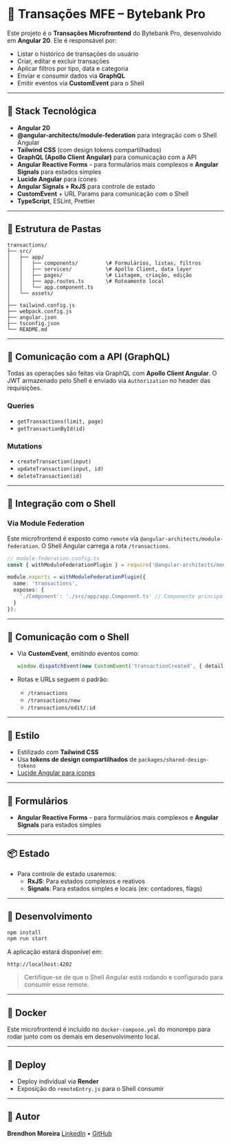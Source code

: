 # 💸 Transações MFE – Bytebank Pro

Este projeto é o **Transações Microfrontend** do Bytebank Pro, desenvolvido em **Angular 20**. Ele é responsável por:

- Listar o histórico de transações do usuário
- Criar, editar e excluir transações
- Aplicar filtros por tipo, data e categoria
- Enviar e consumir dados via **GraphQL**
- Emitir eventos via **CustomEvent** para o Shell

---

## 🚀 Stack Tecnológica

- **Angular 20**
- **@angular-architects/module-federation** para integração com o Shell Angular
- **Tailwind CSS** (com design tokens compartilhados)
- **GraphQL (Apollo Client Angular)** para comunicação com a API
- **Angular Reactive Forms** – para formulários mais complexos e **Angular Signals** para estados simples
- **Lucide Angular** para ícones
- **Angular Signals + RxJS** para controle de estado
- **CustomEvent** + URL Params para comunicação com o Shell
- **TypeScript**, ESLint, Prettier

---

## 📁 Estrutura de Pastas

```
transactions/
├── src/
│   ├── app/
│   │   ├── components/         \# Formulários, listas, filtros
│   │   ├── services/           \# Apollo Client, data layer
│   │   ├── pages/              \# Listagem, criação, edição
│   │   ├── app.routes.ts       \# Roteamento local
│   │   └── app.component.ts
│   └── assets/
│
├── tailwind.config.js
├── webpack.config.js
├── angular.json
├── tsconfig.json
└── README.md
```

---

## 🔌 Comunicação com a API (GraphQL)

Todas as operações são feitas via GraphQL com **Apollo Client Angular**. O JWT armazenado pelo Shell é enviado via `Authorization` no header das requisições.

### Queries

- `getTransactions(limit, page)`
- `getTransactionById(id)`

### Mutations

- `createTransaction(input)`
- `updateTransaction(input, id)`
- `deleteTransaction(id)`

---

## 🧩 Integração com o Shell

### Via Module Federation

Este microfrontend é exposto como `remote` via `@angular-architects/module-federation`. O Shell Angular carrega a rota `/transactions`.

```ts
// module-federation.config.ts
const { withModuleFederationPlugin } = require('@angular-architects/module-federation/webpack');

module.exports = withModuleFederationPlugin({
  name: 'transactions',
  exposes: {
    './Component': './src/app/app.Component.ts' // Componente principal do MFE
  }
});
```

---

## 🔁 Comunicação com o Shell

- Via **CustomEvent**, emitindo eventos como:

  ```ts
  window.dispatchEvent(new CustomEvent('transactionCreated', { detail: {...} }));
  ```

- Rotas e URLs seguem o padrão:

  - `/transactions`
  - `/transactions/new`
  - `/transactions/edit/:id`

---

## 🎨 Estilo

- Estilizado com **Tailwind CSS**
- Usa **tokens de design compartilhados** de `packages/shared-design-tokens`
- [Lucide Angular para ícones](https://lucide.dev/guide/packages/lucide-angular)

---

## 📑 Formulários

- **Angular Reactive Forms** – para formulários mais complexos e **Angular Signals** para estados simples

---

## 📦 Estado

- Para controle de estado usaremos:
  - **RxJS**: Para estados complexos e reativos
  - **Signals**: Para estados simples e locais (ex: contadores, flags)

---

## 🐳 Desenvolvimento

```bash
npm install
npm run start
```

A aplicação estará disponível em:

```
http://localhost:4202
```

> Certifique-se de que o Shell Angular está rodando e configurado para consumir esse remote.

---

## 🐳 Docker

Este microfrontend é incluído no `docker-compose.yml` do monorepo para rodar junto com os demais em desenvolvimento local.

---

## 🚀 Deploy

- Deploy individual via **Render**
- Exposição do `remoteEntry.js` para o Shell consumir

---

## 👥 Autor

**Brendhon Moreira**
[LinkedIn](https://www.linkedin.com/in/brendhon-moreira) • [GitHub](https://github.com/Brendhon)
